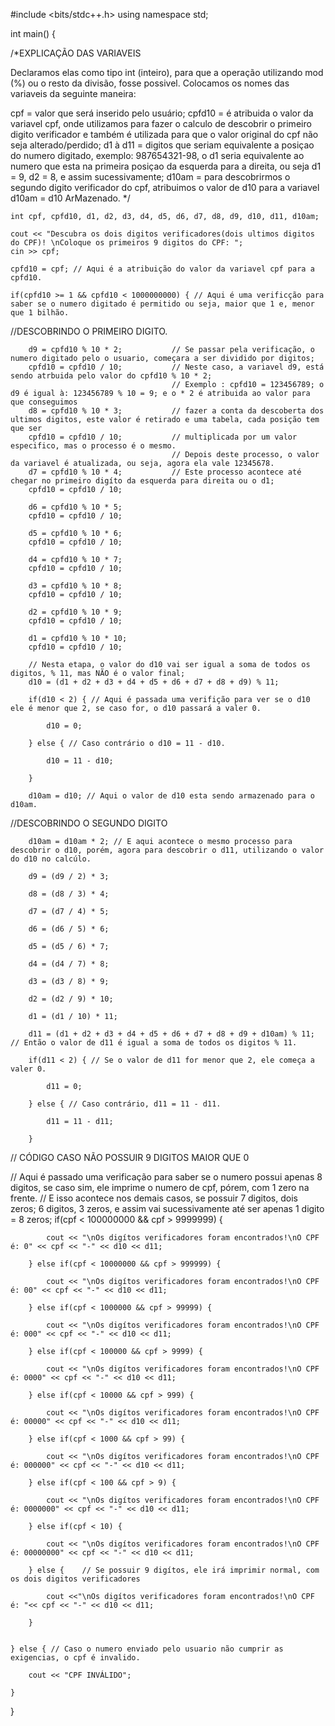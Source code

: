 ﻿#include <bits/stdc++.h>
using namespace std;

int main() {

/*EXPLICAÇÃO DAS VARIAVEIS

Declaramos elas como tipo int (inteiro), para que a operação utilizando mod (%) ou o resto da divisão, fosse possivel.
Colocamos os nomes das variaveis da seguinte maneira:

cpf = valor que será inserido pelo usuário;
cpfd10 = é atribuida o valor da variavel cpf, onde utilizamos para fazer o calculo de descobrir o primeiro digito verificador
e também é utilizada para que o valor original do cpf não seja alterado/perdido;
d1 à d11 = digitos que seriam equivalente a posiçao do numero digitado, exemplo: 987654321-98, o d1 seria equivalente ao numero que esta na primeira
posiçao da esquerda para a direita, ou seja d1 = 9, d2 = 8, e assim sucessivamente;
d10am = para descobrirmos o segundo digito verificador do cpf, atribuimos o valor de d10 para a variavel d10am = d10 ArMazenado.
*/

	int cpf, cpfd10, d1, d2, d3, d4, d5, d6, d7, d8, d9, d10, d11, d10am;
	
    cout << "Descubra os dois digitos verificadores(dois ultimos digitos do CPF)! \nColoque os primeiros 9 digitos do CPF: ";
	cin >> cpf;

	cpfd10 = cpf; // Aqui é a atribuição do valor da variavel cpf para a cpfd10.

	if(cpfd10 >= 1 && cpfd10 < 1000000000) { // Aqui é uma verificção para saber se o numero digitado é permitido ou seja, maior que 1 e, menor que 1 bilhão.

//DESCOBRINDO O PRIMEIRO DIGITO.

		d9 = cpfd10 % 10 * 2;           // Se passar pela verificação, o numero digitado pelo o usuario, começara a ser dividido por digitos;
		cpfd10 = cpfd10 / 10;           // Neste caso, a variavel d9, está sendo atrbuida pelo valor do cpfd10 % 10 * 2;
                                        // Exemplo : cpfd10 = 123456789; o d9 é igual à: 123456789 % 10 = 9; e o * 2 é atribuida ao valor para que conseguimos
		d8 = cpfd10 % 10 * 3;           // fazer a conta da descoberta dos ultimos digitos, este valor é retirado e uma tabela, cada posição tem que ser
		cpfd10 = cpfd10 / 10;           // multiplicada por um valor especifico, mas o processo é o mesmo.
                                        // Depois deste processo, o valor da variavel é atualizada, ou seja, agora ela vale 12345678.
		d7 = cpfd10 % 10 * 4;           // Este processo acontece até chegar no primeiro digíto da esquerda para direita ou o d1;
		cpfd10 = cpfd10 / 10;

		d6 = cpfd10 % 10 * 5;
		cpfd10 = cpfd10 / 10;

		d5 = cpfd10 % 10 * 6;
		cpfd10 = cpfd10 / 10;

		d4 = cpfd10 % 10 * 7;
		cpfd10 = cpfd10 / 10;

		d3 = cpfd10 % 10 * 8;
		cpfd10 = cpfd10 / 10;

		d2 = cpfd10 % 10 * 9;
		cpfd10 = cpfd10 / 10;

		d1 = cpfd10 % 10 * 10;
		cpfd10 = cpfd10 / 10;
		
		// Nesta etapa, o valor do d10 vai ser igual a soma de todos os digitos, % 11, mas NÃO é o valor final;
		d10 = (d1 + d2 + d3 + d4 + d5 + d6 + d7 + d8 + d9) % 11; 

		if(d10 < 2) { // Aqui é passada uma verifição para ver se o d10 ele é menor que 2, se caso for, o d10 passará a valer 0.
	
			d10 = 0;

		} else { // Caso contrário o d10 = 11 - d10.

			d10 = 11 - d10;

		}

		d10am = d10; // Aqui o valor de d10 esta sendo armazenado para o d10am.

//DESCOBRINDO O SEGUNDO DIGITO

		d10am = d10am * 2; // E aqui acontece o mesmo processo para descobrir o d10, porém, agora para descobrir o d11, utilizando o valor do d10 no calcúlo.

		d9 = (d9 / 2) * 3;

		d8 = (d8 / 3) * 4;

		d7 = (d7 / 4) * 5;

		d6 = (d6 / 5) * 6;

		d5 = (d5 / 6) * 7;

		d4 = (d4 / 7) * 8;

		d3 = (d3 / 8) * 9;

		d2 = (d2 / 9) * 10;

		d1 = (d1 / 10) * 11;

		d11 = (d1 + d2 + d3 + d4 + d5 + d6 + d7 + d8 + d9 + d10am) % 11; // Então o valor de d11 é igual a soma de todos os digitos % 11.

		if(d11 < 2) { // Se o valor de d11 for menor que 2, ele começa a valer 0.

			d11 = 0;

		} else { // Caso contrário, d11 = 11 - d11.

			d11 = 11 - d11;

		}

// CÓDIGO CASO NÃO POSSUIR 9 DIGITOS MAIOR QUE 0


// Aqui é passado uma verificação para saber se o numero possui apenas 8 digitos, se caso sim, ele imprime o numero de cpf, pórem, com 1 zero na frente.
// E isso acontece nos demais casos, se possuir 7 digitos, dois zeros; 6 digitos, 3 zeros, e assim vai sucessivamente até ser apenas 1 digito = 8 zeros;
		if(cpf < 100000000 && cpf > 9999999) {
			
			cout << "\nOs digítos verificadores foram encontrados!\nO CPF é: 0" << cpf << "-" << d10 << d11;    
			
		} else if(cpf < 10000000 && cpf > 999999) {

			cout << "\nOs digítos verificadores foram encontrados!\nO CPF é: 00" << cpf << "-" << d10 << d11;

		} else if(cpf < 1000000 && cpf > 99999) {

			cout << "\nOs digítos verificadores foram encontrados!\nO CPF é: 000" << cpf << "-" << d10 << d11;

		} else if(cpf < 100000 && cpf > 9999) {

			cout << "\nOs digítos verificadores foram encontrados!\nO CPF é: 0000" << cpf << "-" << d10 << d11;

		} else if(cpf < 10000 && cpf > 999) {

			cout << "\nOs digítos verificadores foram encontrados!\nO CPF é: 00000" << cpf << "-" << d10 << d11;

		} else if(cpf < 1000 && cpf > 99) {

			cout << "\nOs digítos verificadores foram encontrados!\nO CPF é: 000000" << cpf << "-" << d10 << d11;

		} else if(cpf < 100 && cpf > 9) {

			cout << "\nOs digítos verificadores foram encontrados!\nO CPF é: 0000000" << cpf << "-" << d10 << d11;

		} else if(cpf < 10) {

			cout << "\nOs digítos verificadores foram encontrados!\nO CPF é: 00000000" << cpf << "-" << d10 << d11;

		} else {    // Se possuir 9 digítos, ele irá imprimir normal, com os dois digitos verificadores

			cout <<"\nOs digítos verificadores foram encontrados!\nO CPF é: "<< cpf << "-" << d10 << d11;

		}


	} else { // Caso o numero enviado pelo usuario não cumprir as exigencias, o cpf é invalido.

		cout << "CPF INVÁLIDO";

	}

}
